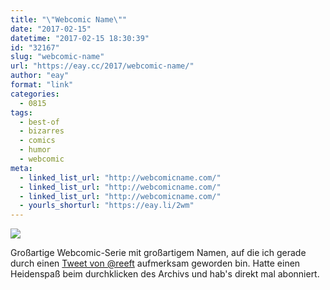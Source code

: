 ```yaml
---
title: "\"Webcomic Name\""
date: "2017-02-15"
datetime: "2017-02-15 18:30:39"
id: "32167"
slug: "webcomic-name"
url: "https://eay.cc/2017/webcomic-name/"
author: "eay"
format: "link"
categories:
  - 0815
tags:
  - best-of
  - bizarres
  - comics
  - humor
  - webcomic
meta:
  - linked_list_url: "http://webcomicname.com/"
  - linked_list_url: "http://webcomicname.com/"
  - linked_list_url: "http://webcomicname.com/"
  - yourls_shorturl: "https://eay.li/2wm"
---
```


[![](https://eay.cc/uploads/2017/different.gif)](http://webcomicname.com/post/152958755984)

Großartige Webcomic-Serie mit großartigem Namen, auf die ich gerade durch einen [Tweet von @reeft](https://twitter.com/reeft/status/831594185635528706) aufmerksam geworden bin. Hatte einen Heidenspaß beim durchklicken des Archivs und hab's direkt mal abonniert.
